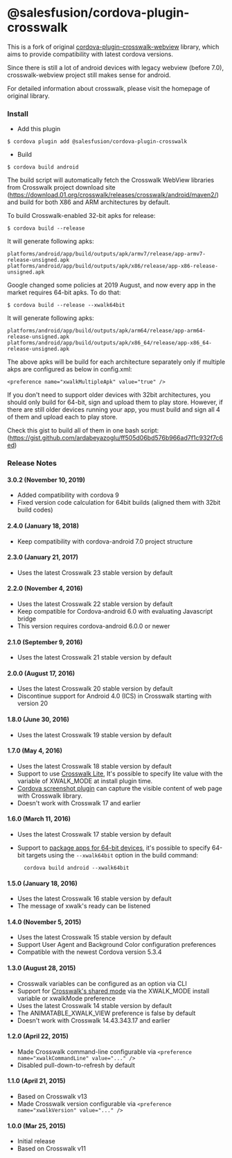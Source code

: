 # @salesfusion/cordova-plugin-crosswalk

This is a fork of original [cordova-plugin-crosswalk-webview](https://github.com/crosswalk-project/cordova-plugin-crosswalk-webview) library, which aims to provide compatibility with latest cordova versions.

Since there is still a lot of android devices with legacy webview (before 7.0), crosswalk-webview project still makes sense for android. 

For detailed information about crosswalk, please visit the homepage of original library. 


### Install

* Add this plugin

```
$ cordova plugin add @salesfusion/cordova-plugin-crosswalk
```

* Build
```
$ cordova build android
```
The build script will automatically fetch the Crosswalk WebView libraries from Crosswalk project download site (https://download.01.org/crosswalk/releases/crosswalk/android/maven2/) and build for both X86 and ARM architectures by default.


To build Crosswalk-enabled 32-bit apks for release:

    $ cordova build --release

It will generate following apks:

```
platforms/android/app/build/outputs/apk/armv7/release/app-armv7-release-unsigned.apk
platforms/android/app/build/outputs/apk/x86/release/app-x86-release-unsigned.apk
```

Google changed some policies at 2019 August, and now every app in the market requires 64-bit apks. To do that:

    $ cordova build --release --xwalk64bit

It will generate following apks:

```
platforms/android/app/build/outputs/apk/arm64/release/app-arm64-release-unsigned.apk
platforms/android/app/build/outputs/apk/x86_64/release/app-x86_64-release-unsigned.apk
```

The above apks will be build for each architecture separately only if multiple akps are configured as below in config.xml:

```
<preference name="xwalkMultipleApk" value="true" />
```

If you don't need to support older devices with 32bit architectures, you should only build for 64-bit, sign and upload them to play store.
However, if there are still older devices running your app, you must build and sign all 4 of them and upload each to play store.

Check this gist to build all of them in one bash script: (<https://gist.github.com/ardabeyazoglu/ff505d06bd576b966ad7f1c932f7c6ed>)

### Release Notes

#### 3.0.2 (November 10, 2019)
* Added compatibility with cordova 9
* Fixed version code calculation for 64bit builds (aligned them with 32bit build codes)

#### 2.4.0 (January 18, 2018)
* Keep compatibility with cordova-android 7.0 project structure

#### 2.3.0 (January 21, 2017)
* Uses the latest Crosswalk 23 stable version by default

#### 2.2.0 (November 4, 2016)
* Uses the latest Crosswalk 22 stable version by default
* Keep compatible for Cordova-android 6.0 with evaluating Javascript bridge
* This version requires cordova-android 6.0.0 or newer

#### 2.1.0 (September 9, 2016)
* Uses the latest Crosswalk 21 stable version by default

#### 2.0.0 (August 17, 2016)
* Uses the latest Crosswalk 20 stable version by default
* Discontinue support for Android 4.0 (ICS) in Crosswalk starting with version 20

#### 1.8.0 (June 30, 2016)
* Uses the latest Crosswalk 19 stable version by default

#### 1.7.0 (May 4, 2016)
* Uses the latest Crosswalk 18 stable version by default
* Support to use [Crosswalk Lite](https://crosswalk-project.org/documentation/crosswalk_lite.html), It's possible to specify lite value with the variable of XWALK_MODE at install plugin time.
* [Cordova screenshot plugin](https://github.com/gitawego/cordova-screenshot.git) can capture the visible content of web page with Crosswalk library.
* Doesn't work with Crosswalk 17 and earlier

#### 1.6.0 (March 11, 2016)
* Uses the latest Crosswalk 17 stable version by default
* Support to [package apps for 64-bit devices](https://crosswalk-project.org/documentation/android/android_64bit.html), it's possible to specify 64-bit targets using the `--xwalk64bit` option in the build command:

        cordova build android --xwalk64bit

#### 1.5.0 (January 18, 2016)
* Uses the latest Crosswalk 16 stable version by default
* The message of xwalk's ready can be listened

#### 1.4.0 (November 5, 2015)
* Uses the latest Crosswalk 15 stable version by default
* Support User Agent and Background Color configuration preferences
* Compatible with the newest Cordova version 5.3.4

#### 1.3.0 (August 28, 2015)
* Crosswalk variables can be configured as an option via CLI
* Support for [Crosswalk's shared mode](https://crosswalk-project.org/documentation/shared_mode.html) via the XWALK_MODE install variable or xwalkMode preference
* Uses the latest Crosswalk 14 stable version by default
* The ANIMATABLE_XWALK_VIEW preference is false by default
* Doesn't work with Crosswalk 14.43.343.17 and earlier

#### 1.2.0 (April 22, 2015)
* Made Crosswalk command-line configurable via `<preference name="xwalkCommandLine" value="..." />`
* Disabled pull-down-to-refresh by default

#### 1.1.0 (April 21, 2015)
* Based on Crosswalk v13
* Made Crosswalk version configurable via `<preference name="xwalkVersion" value="..." />`

#### 1.0.0 (Mar 25, 2015)
* Initial release
* Based on Crosswalk v11
